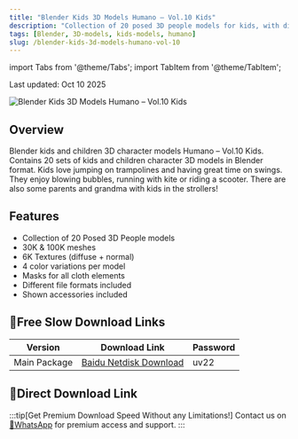 ```yaml
---
title: "Blender Kids 3D Models Humano – Vol.10 Kids"
description: "Collection of 20 posed 3D people models for kids, with different file formats, textures, and accessories for Blender."
tags: [Blender, 3D-models, kids-models, humano]
slug: /blender-kids-3d-models-humano-vol-10
---
```


import Tabs from '@theme/Tabs';
import TabItem from '@theme/TabItem';

Last updated: Oct 10 2025

![Blender Kids 3D Models Humano – Vol.10 Kids](https://www.gfxcamp.com/wp-content/uploads/2025/10/Humano-Vol.10-Kids.jpg)

## Overview

Blender kids and children 3D character models Humano – Vol.10 Kids. Contains 20 sets of kids and children character 3D models in Blender format. Kids love jumping on trampolines and having great time on swings. They enjoy blowing bubbles, running with kite or riding a scooter. There are also some parents and grandma with kids in the strollers!

## Features

- Collection of 20 Posed 3D People models
- 30K & 100K meshes
- 6K Textures (diffuse + normal)
- 4 color variations per model
- Masks for all cloth elements
- Different file formats included
- Shown accessories included

## 🐌Free Slow Download Links

| Version | Download Link | Password |
|--------|---------------|----------|
| Main Package | [Baidu Netdisk Download](https://pan.baidu.com/s/1XnrYZanixyiaOT2oKq2lDA?pwd=uv22) | uv22 |

## 🚀Direct Download Link
:::tip[Get Premium Download Speed Without any Limitations!]
Contact us on [💬WhatsApp](https://wa.me/+8613237610083) for premium  access and support.
:::